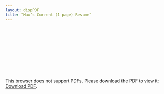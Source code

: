 ```yaml
---
layout: dispPDF
title: “Max’s Current (1 page) Resume”
---
```


<object data="images/PDFs/Maxwell_Anderson_Resume_Version_11.2.pdf.pdf" type="application/pdf" width="890px" height="900px">
    <embed src="images/PDFs/Maxwell_Anderson_Resume_Version_11.2.pdf.pdf">
        <p>This browser does not support PDFs. Please download the PDF to view it: <a href="images/PDFs/Maxwell_Anderson_Resume_Version_11.2.pdf">Download PDF</a>.</p>
    </embed>
</object>
